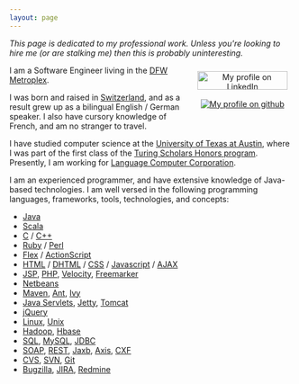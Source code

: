 ```yaml
---
layout: page
---
```


*This page is dedicated to my professional work. Unless you're looking to hire me (or are stalking me) then this is probably uninteresting.*

<div style="float:right; padding: 10px; text-align: center;">
<a href="http://www.linkedin.com/in/tjungen" ><img src="http://www.linkedin.com/img/webpromo/btn_viewmy_160x33.gif" width="160" height="33" border="0" alt="My profile on LinkedIn"></a><br><br>
<a href="http://github.com/toluju"><img src="https://github.com/images/modules/header/logov3.png" alt="My profile on github" border="0"></a>
</div>

I am a Software Engineer living in the [DFW Metroplex](http://en.wikipedia.org/wiki/Dallas/Fort_Worth_Metroplex). 

I was born and raised in [Switzerland](http://en.wikipedia.org/wiki/Switzerland), and as a result grew up as a bilingual English / German speaker. I also have cursory knowledge of French, and am no stranger to travel.

I have studied computer science at the [University of Texas at Austin](http://www.utexas.edu), where I was part of the first class of the [Turing Scholars Honors program](http://www.cs.utexas.edu/academics/undergraduate/honors/turing/). Presently, I am working for [Language Computer Corporation](http://www.languagecomputer.com).

I am an experienced programmer, and have extensive knowledge of Java-based technologies. I am well versed in the following programming languages, frameworks, tools, technologies, and concepts:

* [Java](http://java.sun.com)
* [Scala](http://www.scala-lang.org)
* [C](http://en.wikipedia.org/wiki/C_(programming_language)) / [C++](http://en.wikipedia.org/wiki/C%2B%2B)
* [Ruby](http://www.ruby-lang.org/en/) / [Perl](http://www.perl.org/)
* [Flex](http://www.adobe.com/products/flex/) / [ActionScript](http://en.wikipedia.org/wiki/ActionScript)
* [HTML](http://www.w3.org/TR/1999/REC-html401-19991224/) / [DHTML](http://en.wikipedia.org/wiki/Dynamic_HTML) / [CSS](http://www.w3.org/TR/CSS2/) / [Javascript](http://en.wikipedia.org/wiki/JavaScript) / [AJAX](http://en.wikipedia.org/wiki/Ajax_(programming))
* [JSP](http://java.sun.com/products/jsp/), [PHP](http://php.net/), [Velocity](http://velocity.apache.org/), [Freemarker](http://freemarker.sourceforge.net/)
* [Netbeans](http://www.netbeans.org/)
* [Maven](http://maven.apache.org/), [Ant](http://ant.apache.org/), [Ivy](http://ant.apache.org/ivy/)
* [Java Servlets](http://java.sun.com/products/servlet/), [Jetty](http://www.mortbay.org/jetty/), [Tomcat](http://tomcat.apache.org/)
* [jQuery](http://jquery.com/)
* [Linux](http://en.wikipedia.org/wiki/Linux), [Unix](http://en.wikipedia.org/wiki/Unix)
* [Hadoop](http://hadoop.apache.org/), [Hbase](http://hadoop.apache.org/hbase/)
* [SQL](http://en.wikipedia.org/wiki/SQL), [MySQL](http://www.mysql.com/), [JDBC](http://java.sun.com/javase/technologies/database/)
* [SOAP](http://www.w3.org/TR/soap/), [REST](http://en.wikipedia.org/wiki/Representational_State_Transfer), [Jaxb](http://java.sun.com/developer/technicalArticles/WebServices/jaxb/), [Axis](http://ws.apache.org/axis/), [CXF](http://cxf.apache.org/)
* [CVS](http://www.nongnu.org/cvs/), [SVN](http://subversion.tigris.org/), [Git](http://git-scm.com/)
* [Bugzilla](http://www.bugzilla.org/), [JIRA](http://www.atlassian.com/software/jira/), [Redmine](http://www.redmine.org/)

<div class="clear">&nbsp;</div>
